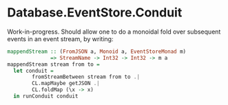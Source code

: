 # Database.EventStore.Conduit

Work-in-progress. Should allow one to do a monoidal fold over subsequent events
in an event stream, by writing:

```haskell
mappendStream :: (FromJSON a, Monoid a, EventStoreMonad m)
              => StreamName -> Int32 -> Int32 -> m a
mappendStream stream from to =
  let conduit =
        fromStreamBetween stream from to .|
        CL.mapMaybe getJSON .|
        CL.foldMap (\x -> x)
  in runConduit conduit
```
